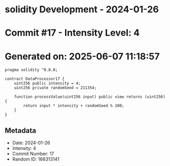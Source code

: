 ﻿# solidity Development - 2024-01-26
# Commit #17 - Intensity Level: 4
# Generated on: 2025-06-07 11:18:57
```solidity
pragma solidity ^0.8.0;

contract DataProcessor17 {
    uint256 public intensity = 4;
    uint256 private randomSeed = 211354;

    function processValue(uint256 input) public view returns (uint256) {
        return input * intensity + randomSeed % 100;
    }
}
```
## Metadata
- Date: 2024-01-26
- Intensity: 4
- Commit Number: 17
- Random ID: 166313141
